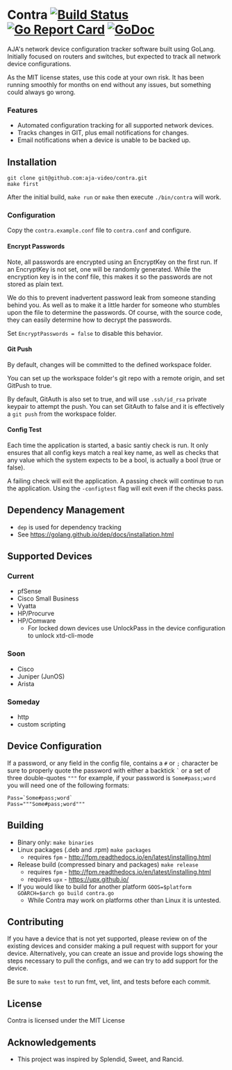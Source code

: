 # Contra [![Build Status](https://travis-ci.com/aja-video/contra.svg?branch=master)](https://travis-ci.com/aja-video/contra) [![Go Report Card](https://goreportcard.com/badge/github.com/aja-video/contra)](https://goreportcard.com/report/github.com/aja-video/contra) [![GoDoc](https://godoc.org/github.com/aja-video/contra?status.svg)](https://godoc.org/github.com/aja-video/contra)

AJA's network device configuration tracker software built using GoLang.
Initially focused on routers and switches, but expected to track all
network device configurations.

As the MIT license states, use this code at your own risk. It has been
running smoothly for months on end without any issues, but something could
always go wrong.

### Features

* Automated configuration tracking for all supported network devices.
* Tracks changes in GIT, plus email notifications for changes.
* Email notifications when a device is unable to be backed up.

## Installation

```
git clone git@github.com:aja-video/contra.git
make first
```

After the initial build, `make run` or `make` then execute `./bin/contra` will work.

### Configuration

Copy the `contra.example.conf` file to `contra.conf` and configure.

#### Encrypt Passwords

Note, all passwords are encrypted using an EncryptKey on the first run.
If an EncryptKey is not set, one will be randomly generated.
While the encryption key is in the conf file, this makes it so the passwords are not stored as plain
text.

We do this to prevent inadvertent password leak from someone standing behind you.
As well as to make it a little harder for someone who stumbles upon the file to determine the passwords.
Of course, with the source code, they can easily determine how to decrypt the passwords.

Set `EncryptPasswords = false` to disable this behavior.

#### Git Push

By default, changes will be committed to the defined workspace folder.

You can set up the workspace folder's git repo with a remote origin, and set GitPush to true.

By default, GitAuth is also set to true, and will use `.ssh/id_rsa` private keypair to attempt the push.
You can set GitAuth to false and it is effectively a `git push` from the workspace folder.

#### Config Test

Each time the application is started, a basic santiy check is run.
It only ensures that all config keys match a real key name, as well as checks
that any value which the system expects to be a bool, is actually a bool (true or false).

A failing check will exit the application. A passing check will continue to run
the application. Using the `-configtest` flag will exit even if the checks pass.

## Dependency Management

* `dep` is used for dependency tracking
* See https://golang.github.io/dep/docs/installation.html

## Supported Devices

### Current

* pfSense
* Cisco Small Business
* Vyatta
* HP/Procurve
* HP/Comware
    * For locked down devices use UnlockPass in the device configuration to unlock xtd-cli-mode

### Soon

* Cisco
* Juniper (JunOS)
* Arista

### Someday

* http
* custom scripting

## Device Configuration

If a password, or any field in the config file, contains a `#` or `;` character be sure to properly
quote the password with either a backtick ``` ` ``` or a set of three double-quotes ``` """ ``` for
example, if your password is `Some#pass;word` you will need one of the following formats:

```
Pass=`Some#pass;word`
Pass="""Some#pass;word"""
```

## Building
* Binary only: `make binaries`
* Linux packages (.deb and .rpm) `make packages`
  * requires `fpm` - http://fpm.readthedocs.io/en/latest/installing.html
* Release build (compressed binary and packages) `make release`
  * requires `fpm` - http://fpm.readthedocs.io/en/latest/installing.html
  * requires `upx` - https://upx.github.io/
* If you would like to build for another platform `GOOS=$platform GOARCH=$arch go build contra.go`
  * While Contra may work on platforms other than Linux it is untested.

## Contributing

If you have a device that is not yet supported, please review on of the existing devices and
consider making a pull request with support for your device. Alternatively, you can create an issue
and provide logs showing the steps necessary to pull the configs, and we can try to add support
for the device.

Be sure to `make test` to run fmt, vet, lint, and tests before each commit.

## License

Contra is licensed under the MIT License

## Acknowledgements

* This project was inspired by Splendid, Sweet, and Rancid.

